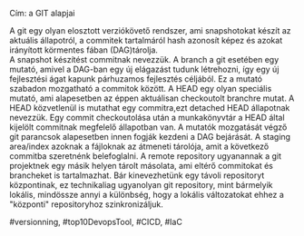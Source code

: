 Cím: a GIT alapjai

A git egy olyan elosztott verziókövető rendszer, ami snapshotokat készít az aktuális állapotról,
a commitek tartalmáról hash azonosít képez és azokat irányított körmentes fában (DAG)tárolja.  
A snapshot készítést commitnak nevezzük. 
A branch a git esetében egy mutató, amivel a DAG-ban egy új elágazást tudunk létrehozni, 
így egy új fejlesztési ágat kapunk párhuzamos fejlesztés céljából. 
Ez a mutató szabadon mozgatható a commitok között.
A HEAD egy olyan speciális mutató, ami alapesetben az éppen aktuálisan checkoutolt branchre mutat. 
A HEAD közvetlenül is mutathat egy commitra,ezt detached HEAD állapotnak nevezzük. 
Egy commit checkoutolása után  a munkakönyvtár a HEAD által kijelölt commitnak megfelelő állapotban van. 
A mutatók mozgatását végző git parancsok alapesetben innen fogják kezdeni a DAG bejárását. 
A staging area/index  azoknak a fájloknak az átmeneti tárolója, amit a következő commitba szeretnénk belefoglalni.
A remote repository ugyanannak a git projektnek egy másik helyen tárolt másolata, 
ami eltérő commitokat és brancheket is tartalmazhat. 
Bár kinevezhetünk egy távoli repositoryt központinak, ez technikaliag ugyanolyan git repository, mint bármelyik lokális, 
mindössze annyi a különbség, hogy a lokális változatokat ehhez a "központi" repositoryhoz szinkronizáljuk. 

#versionning, #top10DevopsTool, #CICD, #IaC

